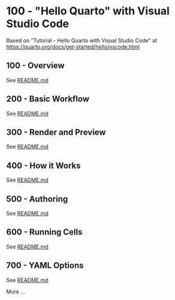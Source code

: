 # 100 - "Hello Quarto" with Visual Studio Code

Based on "Tutorial - Hello Quarto with Visual Studio Code" at https://quarto.org/docs/get-started/hello/vscode.html

## 100 - Overview

See [README.md](./100/README.md)

## 200 - Basic Workflow

See [README.md](./200/README.md)

## 300 - Render and Preview

See [README.md](./300/README.md)

## 400 - How it Works

See [README.md](./400/README.md)

## 500 - Authoring

See [README.md](./500/README.md)

## 600 - Running Cells

See [README.md](./600/README.md)

## 700 - YAML Options

See [README.md](./700/README.md)

More ...
